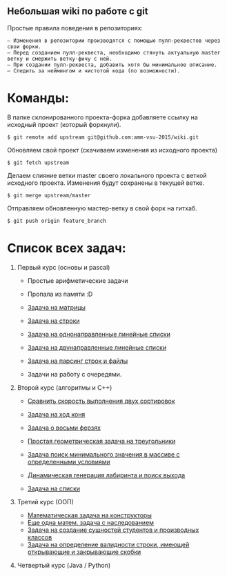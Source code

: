 ## Небольшая wiki по работе с git


Простые правила поведения в репозиториях:
```
– Изменения в репозитории производятся с помощью пулл-реквестов через свои форки.
– Перед созданием пулл-реквеста, необходимо стянуть актуальную master ветку и смержить ветку-фичу с ней.
– При создании пулл-реквеста, добавить хотя бы минимальное описание.
– Следить за неймингом и чистотой кода (по возможности).
```


Команды:
========

В папке склонированного проекта-форка добавляете ссылку на исходный проект (который форкнули).

```Shell
$ git remote add upstream git@github.com:amm-vsu-2015/wiki.git
```

Обновляем свой проект (скачиваем изменения из исходного проекта)

```Shell
$ git fetch upstream
```

Делаем слияние ветки master своего локального проекта с веткой исходного проекта.
Изменения будут сохранены в текущей ветке.

```Shell
$ git merge upstream/master
```

Отправляем обновленную мастер-ветку в свой форк на гитхаб.

```Shell
$ git push origin feature_branch
```



# Список всех задач:

1. Первый курс (основы и pascal)
   - Простые арифметические задачи
   - Пропала из памяти :D
   - [Задача на матрицы](https://github.com/amm-vsu-2015/1y1s_basic/tree/master/task3)
   - [Задача на строки](https://github.com/amm-vsu-2015/1y1s_basic/tree/master/task4)

   - [Задача на однонаправленные линейные списки](https://github.com/amm-vsu-2015/1y2s_basis/tree/master/task1)
   - [Задача на двунаправленные линейные списки](https://github.com/amm-vsu-2015/1y2s_basis/tree/master/task2)
   - [Задача на парсинг строк и файлы](https://github.com/amm-vsu-2015/1y2s_basis/tree/master/task3)
   - Задачи на работу с очередями.

2. Второй курс (алгоритмы и C++)
   - [Сравнить скорость выполнения двух сортировок](https://github.com/amm-vsu-2015/2y1s_algorithms/tree/master/task1)
   - [Задача на ход коня](https://github.com/amm-vsu-2015/2y1s_algorithms/tree/master/task2)
   - [Задача о восьми ферзях](https://github.com/amm-vsu-2015/2y1s_algorithms/tree/master/task3)

   - [Простая геометрическая задача на треугольники](https://github.com/amm-vsu-2015/2y2s_cpp/tree/master/task1)
   - [Задача поиск минимального значения в массиве с определенными условиями](https://github.com/amm-vsu-2015/2y2s_cpp/tree/master/task2)
   - [Динамическая генерация лабиринта и поиск выхода](https://github.com/amm-vsu-2015/2y2s_cpp/tree/master/task3)
   - [Задача на списки](https://github.com/amm-vsu-2015/2y2s_cpp/tree/master/task4)

3. Третий курс (ООП)

   - [Математическая задача на конструкторы](https://github.com/amm-vsu-2015/3y1s_oop/tree/master/task1)
   - [Еще одна матем. задача с наследованием](https://github.com/amm-vsu-2015/3y1s_oop/tree/master/task2)
   - [Задача на создание сущностей студентов и производных классов](https://github.com/amm-vsu-2015/3y1s_oop/tree/master/task3)
   - [Задача на определение валидности строки, имеющей открывающие и закрывающие скобки](https://github.com/amm-vsu-2015/3y1s_oop/tree/master/task4)

4. Четвертый курс (Java / Python)
